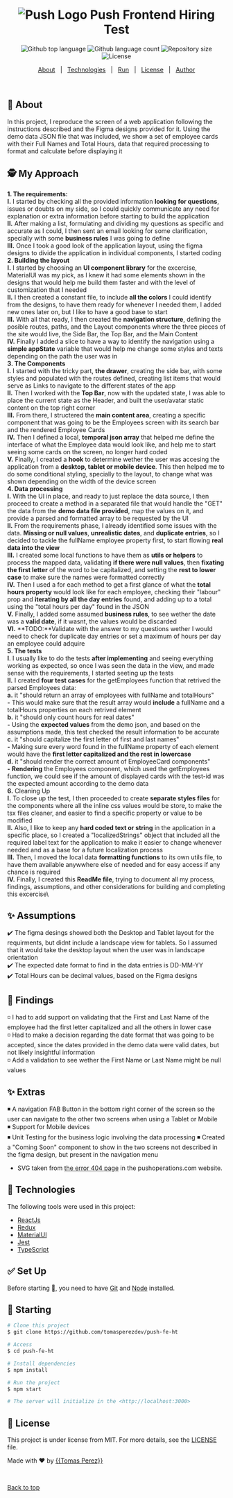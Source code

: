 <h1 align="center"> 
  <img alt="Push Logo" src="https://assets-global.website-files.com/5fb89486431df956d62ce163/5fd25493adfb0dd6c286a727_Push-Favicon.png"> Push Frontend Hiring Test
</h1>
<p align="center">
  <img alt="Github top language" src="https://img.shields.io/github/languages/top/tomasperezdev/push-fe-ht?color=56BEB8">

  <img alt="Github language count" src="https://img.shields.io/github/languages/count/tomasperezdev/push-fe-ht?color=56BEB8">

  <img alt="Repository size" src="https://img.shields.io/github/repo-size/tomasperezdev/push-fe-ht?color=56BEB8">

  <img alt="License" src="https://img.shields.io/github/license/tomasperezdev/push-fe-ht?color=56BEB8">

  <!-- <img alt="Github issues" src="https://img.shields.io/github/issues/tomasperezdev/push-fe-ht?color=56BEB8" /> -->

  <!-- <img alt="Github forks" src="https://img.shields.io/github/forks/tomasperezdev/push-fe-ht?color=56BEB8" /> -->

  <!-- <img alt="Github stars" src="https://img.shields.io/github/stars/tomasperezdev/push-fe-ht?color=56BEB8" /> -->
</p>

<!-- Status -->

<!-- <h4 align="center"> 
	🚧  Push Frontend Ht 🚀 Under construction...  🚧
</h4> 

<hr> -->

<p align="center">
  <a href="#dart-about">About</a> &#xa0; | &#xa0; 
  <a href="#rocket-technologies">Technologies</a> &#xa0; | &#xa0;
  <a href="#checkered_flag-starting">Run</a> &#xa0; | &#xa0;
  <a href="#memo-license">License</a> &#xa0; | &#xa0;
  <a href="https://github.com/tomasperezdev" target="_blank">Author</a>
</p>

<br>

## :dart: About ##

In this project, I reproduce the screen of a web application following the instructions described and the Figma designs provided for it. Using the demo data JSON file that was included, we show a set of employee cards with their Full Names and Total Hours, data that required processing to format and calculate before displaying it

## 🕵️ My Approach ##

**1. The requirements:**\
    **I.** I started by checking all the provided information **looking for questions**, issues or doubts on my side, so I could quickly communicate any need for explanation or extra information before starting to build the application\
    **II.** After making a list, formulating and dividing my questions as specific and accurate as I could, I then sent an email looking for some clarification, specially with some **business rules** I was going to define\
    **III.** Once I took a good look of the application layout, using the figma designs to divide the application in individual components, I started coding\
**2. Building the layout** \
    **I.** I started by choosing an **UI component library** for the excercise, MaterialUI was my pick, as I knew it had some elements shown in the designs that would help me build them faster and with the level of customization that I needed\
    **II.** I then created a constant file, to include **all the colors** I could identify from the designs, to have them ready for whenever I needed them, I added new ones later on, but I like to have a good base to start\
    **III.** With all that ready, I then created the **navigation structure**, defining the posible routes, paths, and the Layout components where the three pieces of the site would live, the Side Bar, the Top Bar, and the Main Content\
    **IV.** Finally I added a slice to have a way to identify the navigation using a **simple appState** variable that would help me change some styles and texts depending on the path the user was in\
**3. The Components**\
    **I.** I started with the tricky part, **the drawer**, creating the side bar, with some styles and populated with the routes defined, creating list items that would serve as Links to navigate to the different states of the app\
    **II.** Then I worked with the **Top Bar**, now with the updated state, I was able to place the current state as the Header, and built the user/avatar static content on the top right corner\
    **III.** From there, I structered the **main content area**, creating a specific component that was going to be the Employees screen with its search bar and the rendered Employee Cards\
    **IV.** Then I defined a local, **temporal json array** that helped me define the interface of what the Employee data would look like, and help me to start seeing some cards on the screen, no longer hard coded\
    **V.** Finally, I created a **hook** to determine wether the user was accesing the application from a **desktop, tablet or mobile device**. This then helped me to do some conditional styling, specially to the layout, to change what was shown depending on the width of the device screen\
**4. Data processing**\
    **I.** With the UI in place, and ready to just replace the data source, I then proceed to create a method in a separated file that would handle the "GET" the data from the **demo data file provided**, map the values on it, and provide a parsed and formatted array to be requested by the UI\
    **II.** From the requirements phase, I already identified some issues with the data. **Missing or null values**, **unrealistic dates**, and **duplicate entries**, so I decided to tackle the fullName employee property first, to start flowing **real data into the view**\
    **III.** I created some local functions to have them as **utils or helpers** to process the mapped data, validating **if there were null values**, then **fixating the first letter** of the word to be capitalized, and setting the **rest to lower case** to make sure the names were formatted correctly\
    **IV.** Then I used a for each method to get a first glance of what the **total hours property** would look like for each employee, checking their "labour" prop and **iterating by all the day entries** found, and adding up to a total using the "total hours per day" found in the JSON\
    **V.** Finally, I added some assumed **business rules**, to see wether the date was a **valid date**, if it wasnt, the values would be discarded\
    **VI.** **TODO:**Validate with the answer to my questions wether I would need to check for duplicate day entries or set a maximum of hours per day an employee could adquire\
**5. The tests**\
    **I**. I usually like to do the tests **after implementing** and seeing everything working as expected, so once I was seen the data in the view, and made sense with the requirements, I started seeting up the tests\
    **II.** I created **four test cases** for the getEmployees function that retrived the parsed Employees data:\
        **a.** it "should return an array of employees with fullName and totalHours"\
          **-** This would make sure that the result array would **include** a fullName and a totalHours properties on each retrived element\
        **b.** it "should only count hours for real dates"\
          **-** Using the **expected values** from the demo json, and based on the assumptions made, this test checked the result information to be accurate\
        **c.** it "should capitalize the first letter of first and last names"\
          **-** Making sure every word found in the fullName property of each element would have the **first letter capitalized and the rest in lowercase**\
        **d.** it "should render the correct amount of EmployeeCard components"\
          **-** **Rendering** the Employees component, which used the getEmployees function, we could see if the amount of displayed cards with the test-id was the expected amount according to the demo data\
**6.** Cleaning Up\
    **I.** To close up the test, I then proceeded to create **separate styles files** for the components where all the inline css values would be store, to make the tsx files cleaner, and easier to find a specific property or value to be modified\
    **II.** Also, I like to keep any **hard coded text or string** in the application in a specific place, so I created a "localizedStrings" object that included all the required label text for the application to make it easier to change whenever needed and as a base for a future localization process\
    **III.** Then, I moved the local data **formatting functions** to its own utils file, to have them available anywwhere else of needed and for easy access if any chance is required\
    **IV.** Finally, I created this **ReadMe file**, trying to document all my process, findings, assumptions, and other considerations for building and completing this excercise\
    
## :sparkles: Assumptions ##

:heavy_check_mark: The figma desings showed both the Desktop and Tablet layout for the requirments, but didnt include a landscape view for tablets. So I assumed that it would take the desktop layout when the user was in landscape orientation\
:heavy_check_mark: The expected date format to find in the data entries is DD-MM-YY\
:heavy_check_mark: Total Hours can be decimal values, based on the Figma designs

## 🔎 Findings ##

◽️ I had to add support on validating that the First and Last Name of the employee had the first letter capitalized and all the others in lower case\
◽️ Had to make a decision regarding the date format that was going to be accepted, since the dates provided in the demo data were valid dates, but not likely insightful information\
◽️ Add a validation to see wether the First Name or Last Name might be null values

## :sparkles: Extras ##

◾️ A navigation FAB Button in the bottom right corner of the screen so the user can navigate to the other two screens when using a Tablet or Mobile\
◾️ Support for Mobile devices\
◾️ Unit Testing for the business logic involving the data processing
◾️ Created a "Coming Soon" component to show in the two screens not described in the figma design, but present in the navigation menu
- SVG taken from [the error 404 page](https://www.pushoperations.com/not-found) in the pushoperations.com website.

## :rocket: Technologies ##

The following tools were used in this project:

- [ReactJs](https://react.dev/)
- [Redux](https://redux.js.org/)
- [MaterialUI](https://mui.com/material-ui/)
- [Jest](https://jestjs.io/)
- [TypeScript](https://www.typescriptlang.org/)

## :white_check_mark: Set Up ##

Before starting :checkered_flag:, you need to have [Git](https://git-scm.com) and [Node](https://nodejs.org/en/) installed.

## :checkered_flag: Starting ##

```bash
# Clone this project
$ git clone https://github.com/tomasperezdev/push-fe-ht

# Access
$ cd push-fe-ht

# Install dependencies
$ npm install

# Run the project
$ npm start

# The server will initialize in the <http://localhost:3000>
```

## :memo: License ##

This project is under license from MIT. For more details, see the [LICENSE](LICENSE.md) file.


Made with :heart: by <a href="https://github.com/{{tomasperezdev}}" target="_blank">{{Tomas Perez}}</a>

&#xa0;

<a href="#top">Back to top</a>
